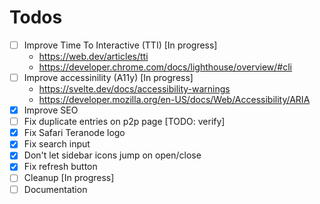 # Todos

- [ ] Improve Time To Interactive (TTI) [In progress]
  - https://web.dev/articles/tti
  - https://developer.chrome.com/docs/lighthouse/overview/#cli
- [ ] Improve accessinility (A11y) [In progress]
  - https://svelte.dev/docs/accessibility-warnings
  - https://developer.mozilla.org/en-US/docs/Web/Accessibility/ARIA
- [x] Improve SEO
- [ ] Fix duplicate entries on p2p page [TODO: verify]
- [x] Fix Safari Teranode logo
- [x] Fix search input
- [x] Don't let sidebar icons jump on open/close
- [x] Fix refresh button
- [ ] Cleanup [In progress]
- [ ] Documentation
